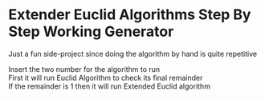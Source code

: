 # Extender Euclid Algorithms Step By Step Working Generator

Just a fun side-project since doing the algorithm by hand is quite repetitive  

Insert the two number for the algorithm to run  
First it will run Euclid Algorithm to check its final remainder  
If the remainder is 1 then it will run Extended Euclid algorithm  
